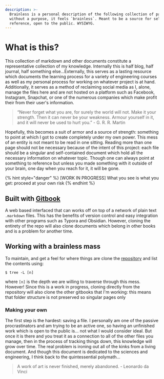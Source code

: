 ```yaml
---
description: >-
  Brainless is a personal description of the following collection of pages;
  without a purpose, it feels `brainless`. Meant to be a source for self
  reference, open to the public. WYSIWYG.
---
```


# What is this?

This collection of markdown and other documents constitute a representative collection of my knowledge. Internally this is half blog, half journal, half something else...Externally, this serves as a lasting resource which documents the learning process for a variety of engineering courses as well as my personal process for working on whatever project is at hand. Additionally, it serves as a method of reclaiming social media as I, alone, manage the files here and are not hosted on a platform such as Facebook, Instagram, Snapchat, or one of the numerous companies which make profit their from their user's information.

> “Never forget what you are, for surely the world will not. Make it your strength. Then it can never be your weakness. Armour yourself in it, and it will never be used to hurt you.” - G. R. R. Martin

Hopefully, this becomes a suit of armor and a source of strength: something to point at which I got to create completely under my own power. This mess of an entity is not meant to be read in one sitting. Reading more than one page should not be necessary because of the intent of this project: each file should be a singular and self-contained document which hold all the necessary information on whatever topic. Though one can always point at something to reference but unless you made something with it outside of your brain, one day when you reach for it, it will be gone.  

{% hint style="danger" %}
\[WORK IN PROGRESS\] What you see is what you get: proceed at your own risk
{% endhint %}

## Built with [Gitbook](https://docs.gitbook.com/)

A web based interfaced that can works off on top of a network of plain text `.markdown`  files. This has the benefits of version control and easy integration with other programs such as Typora and Obsidian. However, cloning the entirety of the repo will also clone documents which belong in other books and is a problem for another time. 

## Working with a brainless mass

To maintain, and get a feel for where things are clone the [repository](https://github.com/nkintc/nkintc.github.io) and list the contents using:

```text
$ tree -L [n]
```

where `[n]` is the depth we are willing to traverse through this mess. However! Since this is a work in progress, cloning directly from the repository will also clone the other gitbooks that I'm working: this means that folder structure is not preserved so singular pages only

### Making your own

The first step is the hardest: saving a file. I personally am one of the passive procrastinators and am trying to be an active one, so having an unfinished work which is open to the public is... not what I would consider ideal. But once it is there and you treat it as a connection to all of the other files you manage, then in the process of tracking things down, this knowledge will grow over time. The real problem is ironing out all of the kinks from a living document. And though this document is dedicated to the sciences and engineering, I think back to the quintessential polymath...

> A work of art is never finished, merely abandoned. - Leonardo da Vinci



 



